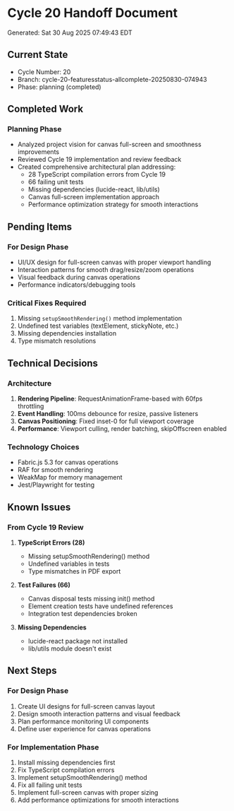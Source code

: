 # Cycle 20 Handoff Document

Generated: Sat 30 Aug 2025 07:49:43 EDT

## Current State
- Cycle Number: 20
- Branch: cycle-20-featuresstatus-allcomplete-20250830-074943
- Phase: planning (completed)

## Completed Work
### Planning Phase
- Analyzed project vision for canvas full-screen and smoothness improvements
- Reviewed Cycle 19 implementation and review feedback
- Created comprehensive architectural plan addressing:
  - 28 TypeScript compilation errors from Cycle 19
  - 66 failing unit tests
  - Missing dependencies (lucide-react, lib/utils)
  - Canvas full-screen implementation approach
  - Performance optimization strategy for smooth interactions

## Pending Items
### For Design Phase
- UI/UX design for full-screen canvas with proper viewport handling
- Interaction patterns for smooth drag/resize/zoom operations
- Visual feedback during canvas operations
- Performance indicators/debugging tools

### Critical Fixes Required
1. Missing `setupSmoothRendering()` method implementation
2. Undefined test variables (textElement, stickyNote, etc.)
3. Missing dependencies installation
4. Type mismatch resolutions

## Technical Decisions
### Architecture
1. **Rendering Pipeline**: RequestAnimationFrame-based with 60fps throttling
2. **Event Handling**: 100ms debounce for resize, passive listeners
3. **Canvas Positioning**: Fixed inset-0 for full viewport coverage
4. **Performance**: Viewport culling, render batching, skipOffscreen enabled

### Technology Choices
- Fabric.js 5.3 for canvas operations
- RAF for smooth rendering
- WeakMap for memory management
- Jest/Playwright for testing

## Known Issues
### From Cycle 19 Review
1. **TypeScript Errors (28)**
   - Missing setupSmoothRendering() method
   - Undefined variables in tests
   - Type mismatches in PDF export

2. **Test Failures (66)**
   - Canvas disposal tests missing init() method
   - Element creation tests have undefined references
   - Integration test dependencies broken

3. **Missing Dependencies**
   - lucide-react package not installed
   - lib/utils module doesn't exist

## Next Steps
### For Design Phase
1. Create UI designs for full-screen canvas layout
2. Design smooth interaction patterns and visual feedback
3. Plan performance monitoring UI components
4. Define user experience for canvas operations

### For Implementation Phase
1. Install missing dependencies first
2. Fix TypeScript compilation errors
3. Implement setupSmoothRendering() method
4. Fix all failing unit tests
5. Implement full-screen canvas with proper sizing
6. Add performance optimizations for smooth interactions

